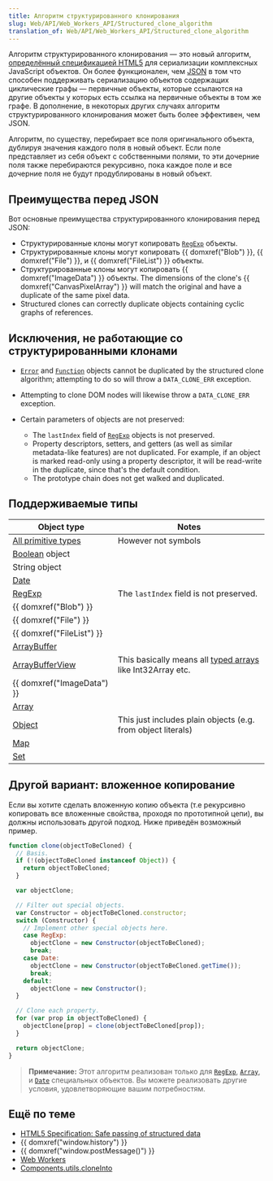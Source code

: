 ```yaml
---
title: Алгоритм структурированного клонирования
slug: Web/API/Web_Workers_API/Structured_clone_algorithm
translation_of: Web/API/Web_Workers_API/Structured_clone_algorithm
---
```

Алгоритм структурированного клонирования — это новый алгоритм, [определённый спецификацией HTML5](http://www.w3.org/html/wg/drafts/html/master/infrastructure.html#safe-passing-of-structured-data) для сериализации комплексных JavaScript объектов. Он более функционален, чем [JSON](/en/JSON) в том что способен поддерживать сериализацию объектов содержащих циклические графы — первичные объекты, которые ссылаются на другие объекты у которых есть ссылка на первичные объекты в том же графе. В дополнение, в некоторых других случаях алгоритм структурированного клонирования может быть более эффективен, чем JSON.

Алгоритм, по существу, перебирает все поля оригинального объекта, дублируя значения каждого поля в новый объект. Если поле представляет из себя объект с собственными полями, то эти дочерние поля также перебираются рекурсивно, пока каждое поле и все дочерние поля не будут продублированы в новый объект.

## Преимущества перед JSON

Вот основные преимущества структурированного клонирования перед JSON:

- Структурированные клоны могут копировать [`RegExp`](/en/JavaScript/Reference/Global_Objects/RegExp) объекты.
- Структурированные клоны могут копировать {{ domxref("Blob") }}, {{ domxref("File") }}, и {{ domxref("FileList") }} объекты.
- Структурированные клоны могут копировать {{ domxref("ImageData") }} объекты. The dimensions of the clone's {{ domxref("CanvasPixelArray") }} will match the original and have a duplicate of the same pixel data.
- Structured clones can correctly duplicate objects containing cyclic graphs of references.

## Исключения, не работающие со структурированными клонами

- [`Error`](/en/JavaScript/Reference/Global_Objects/Error) and [`Function`](/en/JavaScript/Reference/Global_Objects/Function) objects cannot be duplicated by the structured clone algorithm; attempting to do so will throw a `DATA_CLONE_ERR` exception.
- Attempting to clone DOM nodes will likewise throw a `DATA_CLONE_ERR` exception.
- Certain parameters of objects are not preserved:

  - The `lastIndex` field of [`RegExp`](/en/JavaScript/Reference/Global_Objects/RegExp) objects is not preserved.
  - Property descriptors, setters, and getters (as well as similar metadata-like features) are not duplicated. For example, if an object is marked read-only using a property descriptor, it will be read-write in the duplicate, since that's the default condition.
  - The prototype chain does not get walked and duplicated.

## Поддерживаемые типы

| Object type                                                                     | Notes                                                                                              |
| ------------------------------------------------------------------------------- | -------------------------------------------------------------------------------------------------- |
| [All primitive types](/ru/docs/Web/JavaScript/Data_structures#Primitive_values) | However not symbols                                                                                |
| [Boolean](/ru/docs/Web/JavaScript/Reference/Global_Objects/Boolean) object      |                                                                                                    |
| String object                                                                   |                                                                                                    |
| [Date](/ru/docs/Web/JavaScript/Reference/Global_Objects/Date)                   |                                                                                                    |
| [RegExp](/ru/docs/Web/JavaScript/Reference/Global_Objects/RegExp)               | The `lastIndex` field is not preserved.                                                            |
| {{ domxref("Blob") }}                                                    |                                                                                                    |
| {{ domxref("File") }}                                                    |                                                                                                    |
| {{ domxref("FileList") }}                                                |                                                                                                    |
| [ArrayBuffer](/ru/docs/Web/API/ArrayBuffer)                                     |                                                                                                    |
| [ArrayBufferView](/ru/docs/Web/API/ArrayBufferView)                             | This basically means all [typed arrays](/ru/docs/Web/JavaScript/Typed_arrays) like Int32Array etc. |
| {{ domxref("ImageData") }}                                            |                                                                                                    |
| [Array](/ru/docs/Web/JavaScript/Reference/Global_Objects/Array)                 |                                                                                                    |
| [Object](/ru/docs/Web/JavaScript/Reference/Global_Objects/Object)               | This just includes plain objects (e.g. from object literals)                                       |
| [Map](/ru/docs/Web/JavaScript/Reference/Global_Objects/Map)                     |                                                                                                    |
| [Set](/ru/docs/Web/JavaScript/Reference/Global_Objects/Set)                     |                                                                                                    |

## Другой вариант: вложенное копирование‎

Если вы хотите сделать вложенную копию объекта (т.е рекурсивно копировать все вложенные свойства, проходя по прототипной цепи), вы должны использовать другой подход. Ниже приведён возможный пример.

```js
function clone(objectToBeCloned) {
  // Basis.
  if (!(objectToBeCloned instanceof Object)) {
    return objectToBeCloned;
  }

  var objectClone;

  // Filter out special objects.
  var Constructor = objectToBeCloned.constructor;
  switch (Constructor) {
    // Implement other special objects here.
    case RegExp:
      objectClone = new Constructor(objectToBeCloned);
      break;
    case Date:
      objectClone = new Constructor(objectToBeCloned.getTime());
      break;
    default:
      objectClone = new Constructor();
  }

  // Clone each property.
  for (var prop in objectToBeCloned) {
    objectClone[prop] = clone(objectToBeCloned[prop]);
  }

  return objectClone;
}
```

> **Примечание:** Этот алгоритм реализован только для [`RegExp`](/en/JavaScript/Reference/Global_Objects/RegExp), [`Array`](/en/JavaScript/Reference/Global_Objects/Array), и [`Date`](/en/JavaScript/Reference/Global_Objects/Date) специальных объектов. Вы можете реализовать другие условия, удовлетворяющие вашим потребностям.

## Ещё по теме

- [HTML5 Specification: Safe passing of structured data](http://www.w3.org/TR/html5/infrastructure.html#safe-passing-of-structured-data)
- {{ domxref("window.history") }}
- {{ domxref("window.postMessage()") }}
- [Web Workers](/ru/docs/Web/API/Web_Workers_API)
- [Components.utils.cloneInto](/ru/docs/Components.utils.cloneInto)
